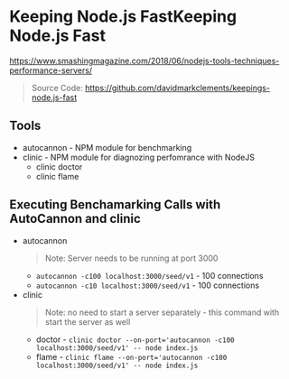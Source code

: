# Keeping Node.js FastKeeping Node.js Fast 
https://www.smashingmagazine.com/2018/06/nodejs-tools-techniques-performance-servers/

> Source Code: https://github.com/davidmarkclements/keepings-node.js-fast

## Tools
- autocannon - NPM module for benchmarking
- clinic - NPM module for diagnozing perfomrance with NodeJS
    - clinic doctor
    - clinic flame

## Executing Benchamarking Calls with AutoCannon and clinic
- autocannon
    > Note: Server needs to be running at port 3000
    - `autocannon -c100 localhost:3000/seed/v1` - 100 connections
    - `autocannon -c10 localhost:3000/seed/v1` - 100 connections
- clinic
    > Note: no need to start a server separately - this command with start the server as well
    - doctor - `clinic doctor --on-port='autocannon -c100 localhost:3000/seed/v1' -- node index.js`
    - flame - `clinic flame --on-port='autocannon -c100 localhost:3000/seed/v1' -- node index.js`
